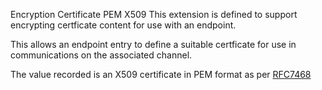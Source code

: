 Encryption Certificate PEM X509
This extension is defined to support encrypting certficate content for use with an endpoint.

This allows an endpoint entry to define a suitable certficate for use in communications on the associated channel.

The value recorded is an X509 certificate in PEM format as per [RFC7468](https://tools.ietf.org/html/rfc7468)

